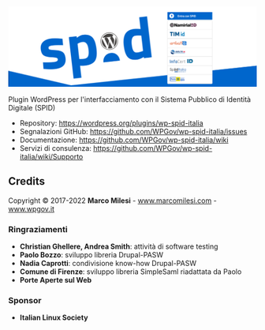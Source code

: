 ![SPID WP](https://raw.githubusercontent.com/WPGov/wp-spid-italia/asset/banner-1544x500.png)

Plugin WordPress per l'interfacciamento con il Sistema Pubblico di Identità Digitale (SPID)

* Repository: https://wordpress.org/plugins/wp-spid-italia
* Segnalazioni GitHub: https://github.com/WPGov/wp-spid-italia/issues
* Documentazione: https://github.com/WPGov/wp-spid-italia/wiki
* Servizi di consulenza: https://github.com/WPGov/wp-spid-italia/wiki/Supporto

## Credits

Copyright © 2017-2022 **Marco Milesi** - www.marcomilesi.com - www.wpgov.it

### Ringraziamenti
* **Christian Ghellere, Andrea Smith**: attività di software testing
* **Paolo Bozzo**: sviluppo libreria Drupal-PASW
* **Nadia Caprotti**: condivisione know-how Drupal-PASW
* **Comune di Firenze**: sviluppo libreria SimpleSaml riadattata da Paolo
* **Porte Aperte sul Web**

### Sponsor
* **Italian Linux Society**
